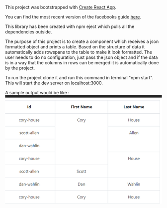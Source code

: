 This project was bootstrapped with [Create React App](https://github.com/facebookincubator/create-react-app).

You can find the most recent version of the facebooks guide [here](https://github.com/facebookincubator/create-react-app/blob/master/packages/react-scripts/template/README.md).


This library has been created with npm eject which pulls all the dependencies outside.

The purpose of this project is to create a component which receives a json formatted object and prints a table. Based on the structure of data it automatically adds rowspans to the table to make it look formatted. The user needs to do no configuration, just pass the json object and if the data is in a way that the columns in rows can be merged it is automatically done by the project.

To run the project clone it and run this command in terminal "npm start". This will start the dev server on localhost:3000.

A sample output would be like :
![Sample Output](sample.png)



